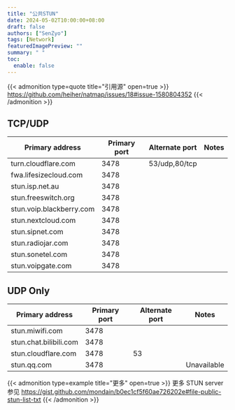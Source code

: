 ```yaml
---
title: "公共STUN"
date: 2024-05-02T10:00:00+08:00
draft: false
authors: ["SenZyo"]
tags: [Network]
featuredImagePreview: ""
summary: " "
toc:
  enable: false
---
```


{{< admonition type=quote title="引用源" open=true >}}
https://github.com/heiher/natmap/issues/18#issue-1580804352
{{< /admonition >}}

## TCP/UDP

| Primary address          | Primary port | Alternate port | Notes |
| ------------------------ | ------------ | -------------- | ----- |
| turn.cloudflare.com      | 3478         | 53/udp,80/tcp  |       |
| fwa.lifesizecloud.com    | 3478         |                |       |
| stun.isp.net.au          | 3478         |                |       |
| stun.freeswitch.org      | 3478         |                |       |
| stun.voip.blackberry.com | 3478         |                |       |
| stun.nextcloud.com       | 3478         |                |       |
| stun.sipnet.com          | 3478         |                |       |
| stun.radiojar.com        | 3478         |                |       |
| stun.sonetel.com         | 3478         |                |       |
| stun.voipgate.com        | 3478         |                |       |

## UDP Only

| Primary address        | Primary port | Alternate port | Notes       |
| ---------------------- | ------------ | -------------- | ----------- |
| stun.miwifi.com        | 3478         |                |             |
| stun.chat.bilibili.com | 3478         |                |             |
| stun.cloudflare.com    | 3478         | 53             |             |
| stun.qq.com            | 3478         |                | Unavailable |

{{< admonition type=example title="更多" open=true >}}
更多 STUN server 参见 https://gist.github.com/mondain/b0ec1cf5f60ae726202e#file-public-stun-list-txt
{{< /admonition >}}
